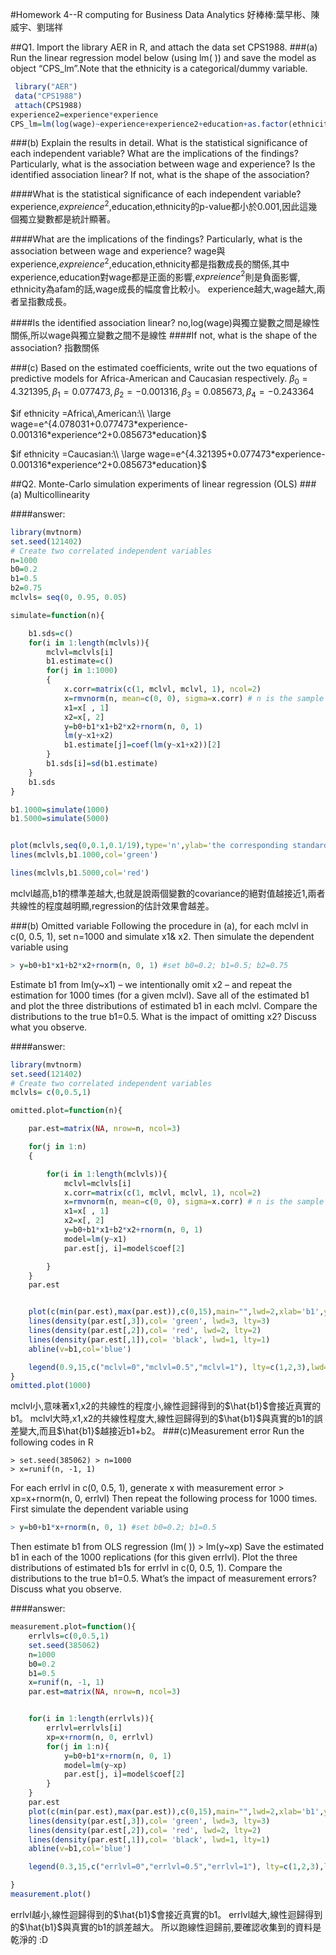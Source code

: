 #Homework 4--R computing for Business Data Analytics
好棒棒:葉早彬、陳威宇、劉瑞祥

##Q1. Import the library AER in R, and attach the data set CPS1988.
###(a) Run the linear regression model below (using lm( )) and save the model as object “CPS_lm”.Note that the ethnicity is a categorical/dummy variable.

```r
 library("AER")
 data("CPS1988")
 attach(CPS1988)
experience2=experience*experience
CPS_lm=lm(log(wage)~experience+experience2+education+as.factor(ethnicity))
```

###(b) Explain the results in detail. What is the statistical significance of each independent variable? What are the implications of the findings? Particularly, what is the association between wage and experience? Is the identified association linear? If not, what is the shape of the association?

####What is the statistical significance of each independent variable?
experience,$expreience^2$,education,ethnicity的p-value都小於0.001,因此這幾個獨立變數都是統計顯著。

####What are the implications of the findings? Particularly, what is the association between wage and experience?
wage與experience,$expreience^2$,education,ethnicity都是指數成長的關係,其中experience,education對wage都是正面的影響,$expreience^2$則是負面影響,
ethnicity為afam的話,wage成長的幅度會比較小。
experience越大,wage越大,兩者呈指數成長。

####Is the identified association linear?
no,log(wage)與獨立變數之間是線性關係,所以wage與獨立變數之間不是線性
####If not, what is the shape of the association?
指數關係


###(c) Based on the estimated coefficients, write out the two equations of predictive models for Africa-American and Caucasian respectively.
$\beta_0=4.321395,\beta_1=0.077473,\beta_2=-0.001316,\beta_3=0.085673,\beta_4=-0.243364$

$if ethnicity =Africa\,American:\\
\large wage=e^{4.078031+0.077473*experience-0.001316*experience^2+0.085673*education}$

$if ethnicity =Caucasian:\\
\large wage=e^{4.321395+0.077473*experience-0.001316*experience^2+0.085673*education}$


##Q2. Monte-Carlo simulation experiments of linear regression (OLS)
###(a) Multicollinearity

####answer:

```r
library(mvtnorm)
set.seed(121402)
# Create two correlated independent variables
n=1000
b0=0.2
b1=0.5
b2=0.75
mclvls= seq(0, 0.95, 0.05)

simulate=function(n){

	b1.sds=c()
	for(i in 1:length(mclvls)){
		mclvl=mclvls[i]
		b1.estimate=c()
		for(j in 1:1000)
		{
			x.corr=matrix(c(1, mclvl, mclvl, 1), ncol=2)
			x=rmvnorm(n, mean=c(0, 0), sigma=x.corr) # n is the sample size 
			x1=x[ , 1]
			x2=x[, 2]
			y=b0+b1*x1+b2*x2+rnorm(n, 0, 1)
			lm(y~x1+x2)
			b1.estimate[j]=coef(lm(y~x1+x2))[2]
		}
		b1.sds[i]=sd(b1.estimate)
	}
	b1.sds
}

b1.1000=simulate(1000)
b1.5000=simulate(5000)


plot(mclvls,seq(0,0.1,0.1/19),type='n',ylab='the corresponding standard deviation of b1')
lines(mclvls,b1.1000,col='green')	

lines(mclvls,b1.5000,col='red')	
```
mclvl越高,b1的標準差越大,也就是說兩個變數的covariance的絕對值越接近1,兩者共線性的程度越明顯,regression的估計效果會越差。


###(b) Omitted variable
Following the procedure in (a), for each mclvl in c(0, 0.5, 1), set n=1000 and simulate x1& x2. Then simulate the dependent variable using
```r
> y=b0+b1*x1+b2*x2+rnorm(n, 0, 1) #set b0=0.2; b1=0.5; b2=0.75
```
Estimate b1 from lm(y~x1) – we intentionally omit x2 – and repeat the estimation for 1000 times (for a given mclvl). Save all of the estimated b1 and plot the three distributions of estimated b1 in each mclvl. Compare the distributions to the true b1=0.5. What is the impact of omitting x2? Discuss what you observe.

####answer:
```r
library(mvtnorm)
set.seed(121402)
# Create two correlated independent variables
mclvls= c(0,0.5,1)

omitted.plot=function(n){

	par.est=matrix(NA, nrow=n, ncol=3)

	for(j in 1:n)
	{

		for(i in 1:length(mclvls)){
			mclvl=mclvls[i]
			x.corr=matrix(c(1, mclvl, mclvl, 1), ncol=2)
			x=rmvnorm(n, mean=c(0, 0), sigma=x.corr) # n is the sample size 
			x1=x[ , 1]
			x2=x[, 2]
			y=b0+b1*x1+b2*x2+rnorm(n, 0, 1)
			model=lm(y~x1)
			par.est[j, i]=model$coef[2]

		}
	}
	par.est


	plot(c(min(par.est),max(par.est)),c(0,15),main="",lwd=2,xlab='b1',ylab='density',type='n')
	lines(density(par.est[,3]),col= 'green', lwd=3, lty=3)
	lines(density(par.est[,2]),col= 'red', lwd=2, lty=2)
	lines(density(par.est[,1]),col= 'black', lwd=1, lty=1)
	abline(v=b1,col='blue')

	legend(0.9,15,c("mclvl=0","mclvl=0.5","mclvl=1"), lty=c(1,2,3),lwd=c(1,2,3),bty="n",cex=1.1,col=c('black','red','green'))
}
omitted.plot(1000)
```


mclvl小,意味著x1,x2的共線性的程度小,線性迴歸得到的$\hat{b1}$會接近真實的b1。
mclvl大時,x1,x2的共線性程度大,線性迴歸得到的$\hat{b1}$與真實的b1的誤差變大,而且$\hat{b1}$越接近b1+b2。
###(c)Measurement error
Run the following codes in R
```
> set.seed(385062) > n=1000
> x=runif(n, -1, 1)
```
For each errlvl in c(0, 0.5, 1), generate x with measurement error > xp=x+rnorm(n, 0, errlvl)
Then repeat the following process for 1000 times. First simulate the dependent variable using 
```r
> y=b0+b1*x+rnorm(n, 0, 1) #set b0=0.2; b1=0.5
```
Then estimate b1 from OLS regression (lm( )) > lm(y~xp)
Save the estimated b1 in each of the 1000 replications (for this given errlvl).
Plot the three distributions of estimated b1s for errlvl in c(0, 0.5, 1). Compare the distributions to the true b1=0.5. What’s the impact of measurement errors? Discuss what you observe.

####answer:
```r
measurement.plot=function(){
	errlvls=c(0,0.5,1)
	set.seed(385062)
	n=1000
	b0=0.2
	b1=0.5
	x=runif(n, -1, 1)
	par.est=matrix(NA, nrow=n, ncol=3)


	for(i in 1:length(errlvls)){
		errlvl=errlvls[i]
		xp=x+rnorm(n, 0, errlvl)
		for(j in 1:n){
			y=b0+b1*x+rnorm(n, 0, 1)
			model=lm(y~xp)
			par.est[j, i]=model$coef[2]
		}
	}
	par.est
	plot(c(min(par.est),max(par.est)),c(0,15),main="",lwd=2,xlab='b1',ylab='density',type='n')
	lines(density(par.est[,3]),col= 'green', lwd=3, lty=3)
	lines(density(par.est[,2]),col= 'red', lwd=2, lty=2)
	lines(density(par.est[,1]),col= 'black', lwd=1, lty=1)
	abline(v=b1,col='blue')

	legend(0.3,15,c("errlvl=0","errlvl=0.5","errlvl=1"), lty=c(1,2,3),lwd=c(1,2,3),bty="n",cex=1.1,col=c('black','red','green'))

}
measurement.plot()
```
errlvl越小,線性迴歸得到的$\hat{b1}$會接近真實的b1。
errlvl越大,線性迴歸得到的$\hat{b1}$與真實的b1的誤差越大。
所以跑線性迴歸前,要確認收集到的資料是乾淨的 :D
